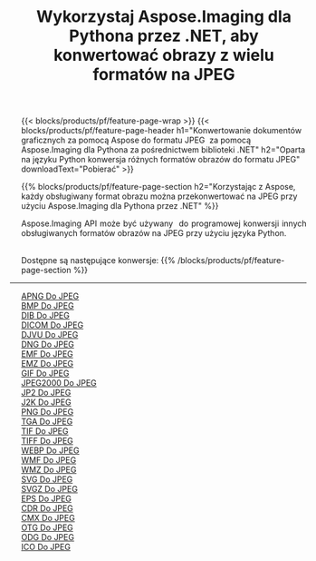 ﻿---
title: Wykorzystaj Aspose.Imaging dla Pythona przez .NET, aby konwertować obrazy z wielu formatów na JPEG 
weight: 3920
url: /pl/python-net/conversion/to/jpeg 
lang: pl
langdirlevel: 2
locales: zh-hans,ja,it,ru,de,es,fr,nl,id,lt,pl,pt,vi,tr,ko,zh-hant,ar,hi,th,sv,cs,uk,he
description: Możesz użyć Aspose.Imaging dla Pythona za pośrednictwem biblioteki .NET, aby przekonwertować z różnych formatów na JPEG
---

{{< blocks/products/pf/feature-page-wrap >}}
{{< blocks/products/pf/feature-page-header h1="Konwertowanie dokumentów graficznych za pomocą Aspose do formatu JPEG  za pomocą Aspose.Imaging dla Pythona za pośrednictwem biblioteki .NET" h2="Oparta na języku Python konwersja różnych formatów obrazów do formatu JPEG" downloadText="Pobierać" >}}


{{% blocks/products/pf/feature-page-section  h2="Korzystając z Aspose, każdy obsługiwany format obrazu można przekonwertować na JPEG przy użyciu Aspose.Imaging dla Pythona przez .NET" %}}
<p align=justify>Aspose.Imaging API może być używany  do programowej konwersji innych obsługiwanych formatów obrazów na JPEG przy użyciu języka Python.</p>
<br/>
Dostępne są następujące konwersje:
{{% /blocks/products/pf/feature-page-section %}}
<div class="container-fluid productfamilypage bg-gray">
    <div class="convertypes bg-gray agp-content section">
        <div class="container">
		<hr style="margin-left:-20px;"/>
		<div class="row other-converters">
		    <div class='col-md-2 other-converter remove-lp remove-rp'><a href="/imaging/pl/python-net/conversion/apng-to-jpeg" >APNG Do JPEG</a></div>
<div class='col-md-2 other-converter remove-lp remove-rp'><a href="/imaging/pl/python-net/conversion/bmp-to-jpeg" >BMP Do JPEG</a></div>
<div class='col-md-2 other-converter remove-lp remove-rp'><a href="/imaging/pl/python-net/conversion/dib-to-jpeg" >DIB Do JPEG</a></div>
<div class='col-md-2 other-converter remove-lp remove-rp'><a href="/imaging/pl/python-net/conversion/dicom-to-jpeg" >DICOM Do JPEG</a></div>
<div class='col-md-2 other-converter remove-lp remove-rp'><a href="/imaging/pl/python-net/conversion/djvu-to-jpeg" >DJVU Do JPEG</a></div>
<div class='col-md-2 other-converter remove-lp remove-rp'><a href="/imaging/pl/python-net/conversion/dng-to-jpeg" >DNG Do JPEG</a></div>
<div class='col-md-2 other-converter remove-lp remove-rp'><a href="/imaging/pl/python-net/conversion/emf-to-jpeg" >EMF Do JPEG</a></div>
<div class='col-md-2 other-converter remove-lp remove-rp'><a href="/imaging/pl/python-net/conversion/emz-to-jpeg" >EMZ Do JPEG</a></div>
<div class='col-md-2 other-converter remove-lp remove-rp'><a href="/imaging/pl/python-net/conversion/gif-to-jpeg" >GIF Do JPEG</a></div>
<div class='col-md-2 other-converter remove-lp remove-rp'><a href="/imaging/pl/python-net/conversion/jpeg2000-to-jpeg" >JPEG2000 Do JPEG</a></div>
<div class='col-md-2 other-converter remove-lp remove-rp'><a href="/imaging/pl/python-net/conversion/jp2-to-jpeg" >JP2 Do JPEG</a></div>
<div class='col-md-2 other-converter remove-lp remove-rp'><a href="/imaging/pl/python-net/conversion/j2k-to-jpeg" >J2K Do JPEG</a></div>
<div class='col-md-2 other-converter remove-lp remove-rp'><a href="/imaging/pl/python-net/conversion/png-to-jpeg" >PNG Do JPEG</a></div>
<div class='col-md-2 other-converter remove-lp remove-rp'><a href="/imaging/pl/python-net/conversion/tga-to-jpeg" >TGA Do JPEG</a></div>
<div class='col-md-2 other-converter remove-lp remove-rp'><a href="/imaging/pl/python-net/conversion/tif-to-jpeg" >TIF Do JPEG</a></div>
<div class='col-md-2 other-converter remove-lp remove-rp'><a href="/imaging/pl/python-net/conversion/tiff-to-jpeg" >TIFF Do JPEG</a></div>
<div class='col-md-2 other-converter remove-lp remove-rp'><a href="/imaging/pl/python-net/conversion/webp-to-jpeg" >WEBP Do JPEG</a></div>
<div class='col-md-2 other-converter remove-lp remove-rp'><a href="/imaging/pl/python-net/conversion/wmf-to-jpeg" >WMF Do JPEG</a></div>
<div class='col-md-2 other-converter remove-lp remove-rp'><a href="/imaging/pl/python-net/conversion/wmz-to-jpeg" >WMZ Do JPEG</a></div>
<div class='col-md-2 other-converter remove-lp remove-rp'><a href="/imaging/pl/python-net/conversion/svg-to-jpeg" >SVG Do JPEG</a></div>
<div class='col-md-2 other-converter remove-lp remove-rp'><a href="/imaging/pl/python-net/conversion/svgz-to-jpeg" >SVGZ Do JPEG</a></div>
<div class='col-md-2 other-converter remove-lp remove-rp'><a href="/imaging/pl/python-net/conversion/eps-to-jpeg" >EPS Do JPEG</a></div>
<div class='col-md-2 other-converter remove-lp remove-rp'><a href="/imaging/pl/python-net/conversion/cdr-to-jpeg" >CDR Do JPEG</a></div>
<div class='col-md-2 other-converter remove-lp remove-rp'><a href="/imaging/pl/python-net/conversion/cmx-to-jpeg" >CMX Do JPEG</a></div>
<div class='col-md-2 other-converter remove-lp remove-rp'><a href="/imaging/pl/python-net/conversion/otg-to-jpeg" >OTG Do JPEG</a></div>
<div class='col-md-2 other-converter remove-lp remove-rp'><a href="/imaging/pl/python-net/conversion/odg-to-jpeg" >ODG Do JPEG</a></div>
<div class='col-md-2 other-converter remove-lp remove-rp'><a href="/imaging/pl/python-net/conversion/ico-to-jpeg" >ICO Do JPEG</a></div>
                </div>
        </div>
    </div>
</div>
<br/>

